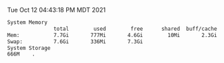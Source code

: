 Tue Oct 12 04:43:18 PM MDT 2021
```bash
System Memory
               total        used        free      shared  buff/cache   available
Mem:           7.7Gi       777Mi       4.6Gi        10Mi       2.3Gi       6.6Gi
Swap:          7.6Gi       336Mi       7.3Gi
System Storage
666M	.
```
